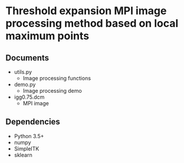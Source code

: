 # Threshold expansion MPI image processing method based on local maximum points

## Documents

- utils.py
  - Image processing functions
- demo.py
  - Image processing demo
- igg0.75.dcm
  - MPI image

## Dependencies

- Python 3.5+
- numpy
- SimpleITK
- sklearn